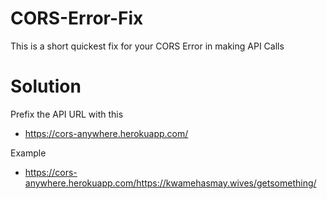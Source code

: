 # CORS-Error-Fix
This is a short quickest fix for your CORS Error in making API Calls 

# Solution
Prefix the API URL with this
- https://cors-anywhere.herokuapp.com/

Example
- https://cors-anywhere.herokuapp.com/https://kwamehasmay.wives/getsomething/ 
